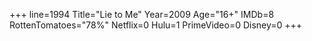 +++
line=1994
Title="Lie to Me"
Year=2009
Age="16+"
IMDb=8
RottenTomatoes="78%"
Netflix=0
Hulu=1
PrimeVideo=0
Disney=0
+++

